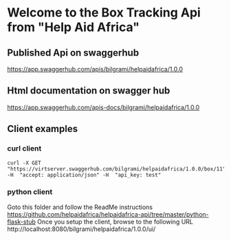 # Welcome to the Box Tracking Api from "Help Aid Africa" 

## Published Api on swaggerhub
https://app.swaggerhub.com/apis/bilgrami/helpaidafrica/1.0.0

## Html documentation on swagger hub
https://app.swaggerhub.com/apis-docs/bilgrami/helpaidafrica/1.0.0

## Client examples
### curl client
```
curl -X GET "https://virtserver.swaggerhub.com/bilgrami/helpaidafrica/1.0.0/box/11" -H  "accept: application/json" -H  "api_key: test"
```
### python client
Goto this folder and follow the ReadMe instructions
    https://github.com/helpaidafrica/helpaidafrica-api/tree/master/python-flask-stub
Once you setup the client, browse to the following URL
http://localhost:8080/bilgrami/helpaidafrica/1.0.0/ui/
